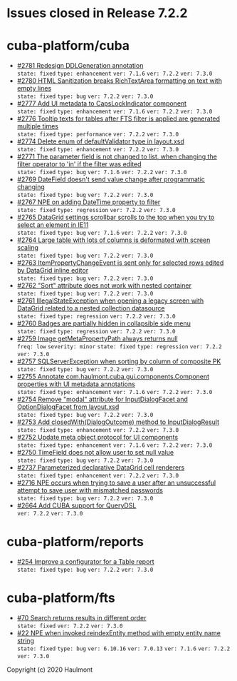 # Issues closed in Release 7.2.2

# cuba-platform/cuba

* [#2781 Redesign DDLGeneration annotation](https://github.com/cuba-platform/cuba/issues/2781) \
    `state: fixed` `type: enhancement` `ver: 7.1.6` `ver: 7.2.2` `ver: 7.3.0` 
* [#2780 HTML Sanitization breaks RichTextArea formatting on text with empty lines](https://github.com/cuba-platform/cuba/issues/2780) \
    `state: fixed` `type: bug` `ver: 7.2.2` `ver: 7.3.0` 
* [#2777 Add UI metadata to CapsLockIndicator component](https://github.com/cuba-platform/cuba/issues/2777) \
    `state: fixed` `type: enhancement` `ver: 7.1.6` `ver: 7.2.2` `ver: 7.3.0` 
* [#2776 Tooltip texts for tables after FTS filter is applied are generated multiple times](https://github.com/cuba-platform/cuba/issues/2776) \
    `state: fixed` `type: performance` `ver: 7.2.2` `ver: 7.3.0` 
* [#2774 Delete enum of defaultValidator type in layout.xsd](https://github.com/cuba-platform/cuba/issues/2774) \
    `state: fixed` `type: enhancement` `ver: 7.2.2` `ver: 7.3.0` 
* [#2771 The parameter field is not changed to list, when changing the filter operator to 'in' if the filter was edited](https://github.com/cuba-platform/cuba/issues/2771) \
    `state: fixed` `type: bug` `ver: 7.1.6` `ver: 7.2.2` `ver: 7.3.0` 
* [#2769 DateField doesn't send value change after programmatic changing](https://github.com/cuba-platform/cuba/issues/2769) \
    `state: fixed` `type: bug` `ver: 7.2.2` `ver: 7.3.0` 
* [#2767 NPE on adding DateTime property to filter](https://github.com/cuba-platform/cuba/issues/2767) \
    `state: fixed` `type: regression` `ver: 7.2.2` `ver: 7.3.0` 
* [#2765 DataGrid settings scrollbar scrolls to the top when you try to select an element in IE11](https://github.com/cuba-platform/cuba/issues/2765) \
    `state: fixed` `type: bug` `ver: 7.1.6` `ver: 7.2.2` `ver: 7.3.0` 
* [#2764 Large table with lots of columns is deformated with screen scaling](https://github.com/cuba-platform/cuba/issues/2764) \
    `state: fixed` `type: bug` `ver: 7.2.2` `ver: 7.3.0` 
* [#2763 ItemPropertyChangeEvent is sent only for selected rows edited by DataGrid inline editor](https://github.com/cuba-platform/cuba/issues/2763) \
    `state: fixed` `type: bug` `ver: 7.2.2` `ver: 7.3.0` 
* [#2762 "Sort" attribute does not work with nested container](https://github.com/cuba-platform/cuba/issues/2762) \
    `state: fixed` `type: bug` `ver: 7.2.2` `ver: 7.3.0` 
* [#2761 IllegalStateException when opening a legacy screen with DataGrid related to a nested collection datasource](https://github.com/cuba-platform/cuba/issues/2761) \
    `state: fixed` `type: regression` `ver: 7.2.2` `ver: 7.3.0` 
* [#2760 Badges are partially hidden in collapsible side menu](https://github.com/cuba-platform/cuba/issues/2760) \
    `state: fixed` `type: regression` `ver: 7.2.2` `ver: 7.3.0` 
* [#2759 Image getMetaPropertyPath always returns null](https://github.com/cuba-platform/cuba/issues/2759) \
    `freq: low` `severity: minor` `state: fixed` `type: regression` `ver: 7.2.2` `ver: 7.3.0` 
* [#2757 SQLServerException when sorting by column of composite PK](https://github.com/cuba-platform/cuba/issues/2757) \
    `state: fixed` `type: bug` `ver: 7.2.2` `ver: 7.3.0` 
* [#2755 Annotate com.haulmont.cuba.gui.components.Component properties with UI metadata annotations](https://github.com/cuba-platform/cuba/issues/2755) \
    `state: fixed` `type: enhancement` `ver: 7.1.6` `ver: 7.2.2` `ver: 7.3.0` 
* [#2754 Remove "modal" attribute for InputDialogFacet and OptionDialogFacet from layout.xsd](https://github.com/cuba-platform/cuba/issues/2754) \
    `state: fixed` `type: bug` `ver: 7.2.2` `ver: 7.3.0` 
* [#2753 Add closedWith(DialogOutcome) method to InputDialogResult](https://github.com/cuba-platform/cuba/issues/2753) \
    `state: fixed` `type: enhancement` `ver: 7.2.2` `ver: 7.3.0` 
* [#2752 Update meta object protocol for UI components](https://github.com/cuba-platform/cuba/issues/2752) \
    `state: fixed` `type: enhancement` `ver: 7.1.6` `ver: 7.2.2` `ver: 7.3.0` 
* [#2750 TimeField does not allow user to set null value](https://github.com/cuba-platform/cuba/issues/2750) \
    `state: fixed` `type: bug` `ver: 7.2.2` `ver: 7.3.0` 
* [#2737 Parameterized declarative DataGrid cell renderers](https://github.com/cuba-platform/cuba/issues/2737) \
    `state: fixed` `type: enhancement` `ver: 7.2.2` `ver: 7.3.0` 
* [#2716 NPE occurs when trying to save a user after an unsuccessful attempt to save user with mismatched passwords](https://github.com/cuba-platform/cuba/issues/2716) \
    `state: fixed` `type: bug` `ver: 7.2.2` `ver: 7.3.0` 
* [#2664 Add CUBA support for QueryDSL](https://github.com/cuba-platform/cuba/pull/2664) \
    `ver: 7.2.2` `ver: 7.3.0` 

# cuba-platform/reports

* [#254 Improve a configurator for a Table report](https://github.com/cuba-platform/reports/issues/254) \
    `state: fixed` `type: bug` `ver: 7.2.2` `ver: 7.3.0` 

# cuba-platform/fts

* [#70 Search returns results in different order](https://github.com/cuba-platform/fts/issues/70) \
    `state: fixed` `ver: 7.2.2` `ver: 7.3.0` 
* [#22 NPE when invoked reindexEntity method with empty entity name string](https://github.com/cuba-platform/fts/issues/22) \
    `state: fixed` `type: bug` `ver: 6.10.16` `ver: 7.0.13` `ver: 7.1.6` `ver: 7.2.2` `ver: 7.3.0` 


Copyright (c) 2020 Haulmont
